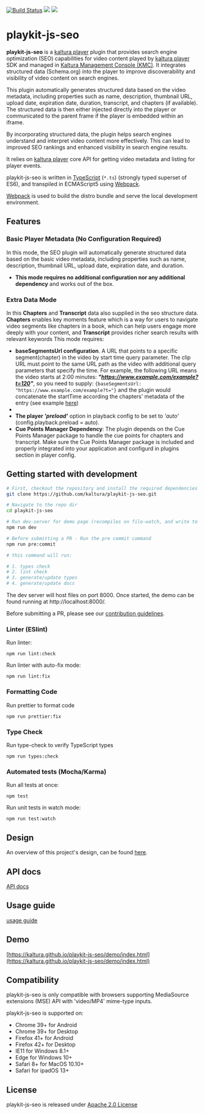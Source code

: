 [![Build Status](https://github.com/kaltura/playkit-js-seo/actions/workflows/run_canary_full_flow.yaml/badge.svg)](https://github.com/kaltura/playkit-js-seo/actions/workflows/run_canary_full_flow.yaml)
[![](https://img.shields.io/npm/v/@playkit-js/seo/latest.svg)](https://www.npmjs.com/package/@playkit-js/seo)
[![](https://img.shields.io/npm/v/@playkit-js/seo/canary.svg)](https://www.npmjs.com/package/@playkit-js/seo/v/canary)

# playkit-js-seo

**playkit-js-seo** is a [kaltura player] plugin that provides search engine optimization (SEO) capabilities for video content played by [kaltura player] SDK and managed in [Kaltura Management Console (KMC)].
It integrates structured data (Schema.org) into the player to improve discoverability and visibility of video content on search engines.

This plugin automatically generates structured data based on the video metadata, including properties such as
name, description, thumbnail URL, upload date, expiration date, duration, transcript, and chapters (if available). The structured data is then
either injected directly into the player or communicated to the parent frame if the player is embedded within an iframe.

By incorporating structured data, the plugin helps search engines understand and interpret video content more effectively. 
This can lead to improved SEO rankings and enhanced visibility in search engine results.

It relies on [kaltura player] core API for getting video metadata and listing for player events.

playkit-js-seo is written in [TypeScript] (`*.ts`) (strongly typed superset of ES6), and transpiled in ECMAScript5 using [Webpack].

[Webpack] is used to build the distro bundle and serve the local development environment.

[kaltura player]: https://github.com/kaltura/kaltura-player-js.
[Kaltura Management Console (KMC)]: https://corp.kaltura.com/resources/case-studies/kaltura-management-console-kmc-walkthrough/.
[ecmascript6]: https://github.com/ericdouglas/ES6-Learning#articles--tutorials
[typescript]: https://www.typescriptlang.org/
[typescript compiler]: https://www.typescriptlang.org/docs/handbook/compiler-options.html
[webpack]: https://webpack.js.org/

## Features


### Basic Player Metadata (No Configuration Required)
In this mode, the SEO plugin will automatically generate structured data based on the basic video metadata, 
including properties such as name, description, thumbnail URL, upload date, expiration date, and duration.

- **This mode requires no additional configuration nor any additional dependency** and works out of the box.

### Extra Data Mode
In this **Chapters** and **Transcript** data also supplied in the seo structure data.
**Chapters** enables key moments feature which is a way for users to navigate video segments like chapters in a book, 
which can help users engage more deeply with your content, and **Transcript** provides richer search results with relevant keywords
This mode requires:

- **baseSegmentsUrl configuration**. A URL that points to a specific segment(chapter) in the video by start time query parameter.
The clip URL must point to the same URL path as the video with additional query parameters that specify the time.
For example, the following URL means the video starts at 2:00 minutes: _**"https://www.example.com/example?t=120"**_, 
so you need to supply: `{baseSegmentsUrl: "https://www.example.com/example?t="}` 
and the plugin would concatenate the startTime according the chapters' metadata of the entry (see example [here](https://github.com/kaltura/playkit-js-seo/blob/master/demo/canary/index.html#L29))
- 
- **The player _'preload'_** option in playback config to be set to _'auto'_ (config.playback.preload = auto).
- **Cue Points Manager Dependency**: The plugin depends on the Cue Points Manager package
  to handle the cue points for chapters and transcript. 
 Make sure the Cue Points Manager package is included and properly integrated into your application
and configurd in plugins section in player config.

## Getting started with development

```sh
# First, checkout the repository and install the required dependencies
git clone https://github.com/kaltura/playkit-js-seo.git

# Navigate to the repo dir
cd playkit-js-seo

# Run dev-server for demo page (recompiles on file-watch, and write to actual dist fs artifacts)
npm run dev

# Before submitting a PR - Run the pre commit command
npm run pre:commit

# this command will run:

# 1. types check
# 2. lint check
# 3. generate/update types
# 4. generate/update docs
```

The dev server will host files on port 8000. Once started, the demo can be found running at http://localhost:8000/.

Before submitting a PR, please see our [contribution guidelines](CONTRIBUTING.md).


### Linter (ESlint)

Run linter:

```
npm run lint:check
```

Run linter with auto-fix mode:

```
npm run lint:fix
```

### Formatting Code

Run prettier to format code

```
npm run prettier:fix
```

### Type Check

Run type-check to verify TypeScript types

```
npm run types:check
```

### Automated tests (Mocha/Karma)

Run all tests at once:

```
npm test
```

Run unit tests in watch mode:

```
npm run test:watch
```

## Design

An overview of this project's design, can be found [here](https://kaltura.atlassian.net/wiki/spaces/PROD/pages/3554412657/Side+Panel+Manager+-+Design+Document).

## API docs

[API docs](https://kaltura.github.io/playkit-js-seo/docs/api/index.html)

## Usage guide

[usage guide](./docs/guide.md)

## Demo

[https://kaltura.github.io/playkit-js-seo/demo/index.html](https://kaltura.github.io/playkit-js-seo/demo/index.html)


## Compatibility

playkit-js-seo is only compatible with browsers supporting MediaSource extensions (MSE) API with 'video/MP4' mime-type inputs.

playkit-js-seo is supported on:

- Chrome 39+ for Android
- Chrome 39+ for Desktop
- Firefox 41+ for Android
- Firefox 42+ for Desktop
- IE11 for Windows 8.1+
- Edge for Windows 10+
- Safari 8+ for MacOS 10.10+
- Safari for ipadOS 13+

## License

playkit-js-seo is released under [Apache 2.0 License](LICENSE)
